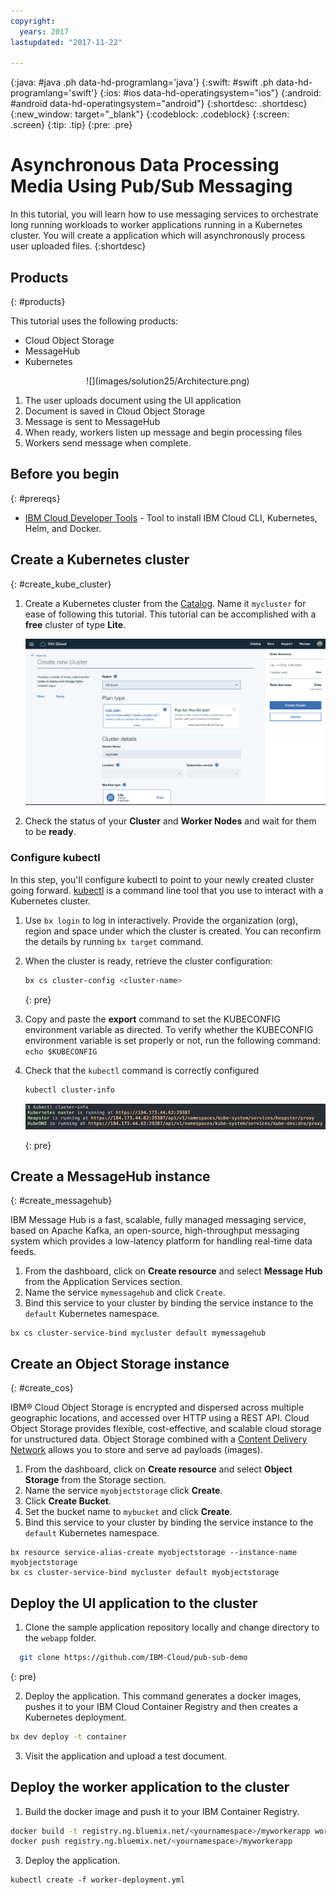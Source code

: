 ```yaml
---
copyright:
  years: 2017
lastupdated: "2017-11-22"

---
```


{:java: #java .ph data-hd-programlang='java'}
{:swift: #swift .ph data-hd-programlang='swift'}
{:ios: #ios data-hd-operatingsystem="ios"}
{:android: #android data-hd-operatingsystem="android"}
{:shortdesc: .shortdesc}
{:new_window: target="_blank"}
{:codeblock: .codeblock}
{:screen: .screen}
{:tip: .tip}
{:pre: .pre}

# Asynchronous Data Processing Media Using Pub/Sub Messaging
In this tutorial, you will learn how to use messaging services to orchestrate long running workloads to worker applications running in a Kubernetes cluster. You will create a application which will asynchronously process user uploaded files.
{:shortdesc}

## Products
{: #products}

This tutorial uses the following products:
* Cloud Object Storage
* MessageHub
* Kubernetes

<p style="text-align: center;">
![](images/solution25/Architecture.png)
</p>

1. The user uploads document using the UI application
2. Document is saved in Cloud Object Storage
3. Message is sent to MessageHub
4. When ready, workers listen up message and begin processing files
5. Workers send message when complete.

## Before you begin
{: #prereqs}

* [IBM Cloud Developer Tools](https://console.bluemix.net/docs/cli/idt/setting_up_idt.html#add-cli) - Tool to install IBM Cloud CLI, Kubernetes, Helm, and Docker.


## Create a Kubernetes cluster
{: #create_kube_cluster}

1. Create a Kubernetes cluster from the [Catalog](https://console.bluemix.net/containers-kubernetes/launch). Name it `mycluster` for ease of following this tutorial. This tutorial can be accomplished with a **free** cluster of type **Lite**.

   ![Kubernetes Cluster Creation on IBM Cloud](images/solution2/KubernetesClusterCreation.png)
2. Check the status of your **Cluster** and **Worker Nodes** and wait for them to be **ready**.

### Configure kubectl

In this step, you'll configure kubectl to point to your newly created cluster going forward. [kubectl](https://kubernetes.io/docs/user-guide/kubectl-overview/) is a command line tool that you use to interact with a Kubernetes cluster.

1. Use `bx login` to log in interactively. Provide the organization (org), region and space under which the cluster is created. You can reconfirm the details by running `bx target` command.

2. When the cluster is ready, retrieve the cluster configuration:
   ```bash
   bx cs cluster-config <cluster-name>
   ```
   {: pre}

3. Copy and paste the **export** command to set the KUBECONFIG environment variable as directed. To verify whether the KUBECONFIG environment variable is set properly or not, run the following command:
  `echo $KUBECONFIG`

4. Check that the `kubectl` command is correctly configured
   ```bash
   kubectl cluster-info
   ```
   ![](images/solution2/kubectl_cluster-info.png)

   {: pre}

 ## Create a MessageHub instance
 {: #create_messagehub}

 IBM Message Hub is a fast, scalable, fully managed messaging service, based on Apache Kafka, an open-source, high-throughput messaging system which provides a low-latency platform for handling real-time data feeds.

 1. From the dashboard, click on **Create resource** and select **Message Hub** from the Application Services section.
 2. Name the service `mymessagehub` and click `Create`.
 3. Bind this service to your cluster by binding the service instance to the `default` Kubernetes namespace.
 ```
 bx cs cluster-service-bind mycluster default mymessagehub
 ```


## Create an Object Storage instance
{: #create_cos}

IBM® Cloud Object Storage is encrypted and dispersed across multiple geographic locations, and accessed over HTTP using a REST API. Cloud Object Storage provides flexible, cost-effective, and scalable cloud storage for unstructured data. Object Storage combined with a [Content Delivery Network](https://console.bluemix.net/catalog/infrastructure/cdn-powered-by-akamai) allows you to store and serve ad payloads (images).

1. From the dashboard, click on **Create resource** and select **Object Storage** from the Storage section.
2. Name the service `myobjectstorage` click **Create**.
3. Click **Create Bucket**.
4. Set the bucket name to `mybucket` and click **Create**.
5. Bind this service to your cluster by binding the service instance to the `default` Kubernetes namespace.
 ```
 bx resource service-alias-create myobjectstorage --instance-name myobjectstorage
 bx cs cluster-service-bind mycluster default myobjectstorage
 ```

## Deploy the UI application to the cluster

1. Clone the sample application repository locally and change directory to the `webapp` folder.
```sh
  git clone https://github.com/IBM-Cloud/pub-sub-demo
```
{: pre}

2. Deploy the application. This command generates a docker images, pushes it to your IBM Cloud Container Registry and then creates a Kubernetes deployment.
```sh
bx dev deploy -t container
```
3. Visit the application and upload a test document.

## Deploy the worker application to the cluster

1. Build the docker image and push it to your IBM Container Registry.
```sh
docker build -t registry.ng.bluemix.net/<yournamespace>/myworkerapp worker
docker push registry.ng.bluemix.net/<yournamespace>/myworkerapp
```
3. Deploy the application.
```
kubectl create -f worker-deployment.yml
```
